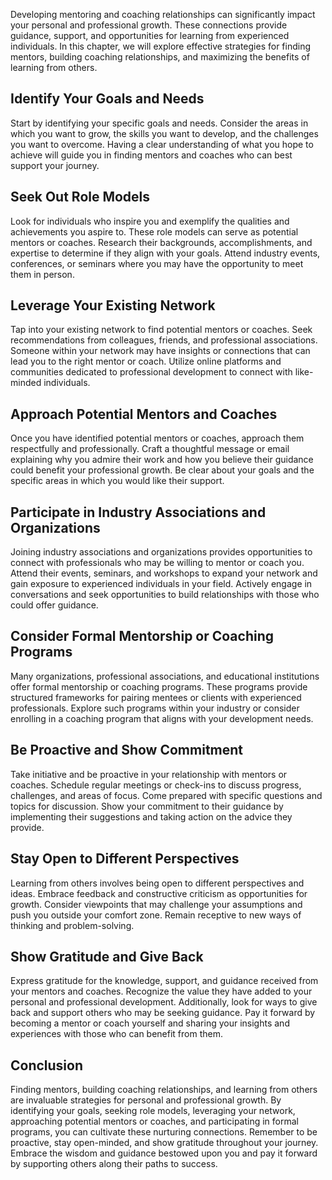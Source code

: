 
Developing mentoring and coaching relationships can significantly impact your personal and professional growth. These connections provide guidance, support, and opportunities for learning from experienced individuals. In this chapter, we will explore effective strategies for finding mentors, building coaching relationships, and maximizing the benefits of learning from others.

## Identify Your Goals and Needs

Start by identifying your specific goals and needs. Consider the areas in which you want to grow, the skills you want to develop, and the challenges you want to overcome. Having a clear understanding of what you hope to achieve will guide you in finding mentors and coaches who can best support your journey.

## Seek Out Role Models

Look for individuals who inspire you and exemplify the qualities and achievements you aspire to. These role models can serve as potential mentors or coaches. Research their backgrounds, accomplishments, and expertise to determine if they align with your goals. Attend industry events, conferences, or seminars where you may have the opportunity to meet them in person.

## Leverage Your Existing Network

Tap into your existing network to find potential mentors or coaches. Seek recommendations from colleagues, friends, and professional associations. Someone within your network may have insights or connections that can lead you to the right mentor or coach. Utilize online platforms and communities dedicated to professional development to connect with like-minded individuals.

## Approach Potential Mentors and Coaches

Once you have identified potential mentors or coaches, approach them respectfully and professionally. Craft a thoughtful message or email explaining why you admire their work and how you believe their guidance could benefit your professional growth. Be clear about your goals and the specific areas in which you would like their support.

## Participate in Industry Associations and Organizations

Joining industry associations and organizations provides opportunities to connect with professionals who may be willing to mentor or coach you. Attend their events, seminars, and workshops to expand your network and gain exposure to experienced individuals in your field. Actively engage in conversations and seek opportunities to build relationships with those who could offer guidance.

## Consider Formal Mentorship or Coaching Programs

Many organizations, professional associations, and educational institutions offer formal mentorship or coaching programs. These programs provide structured frameworks for pairing mentees or clients with experienced professionals. Explore such programs within your industry or consider enrolling in a coaching program that aligns with your development needs.

## Be Proactive and Show Commitment

Take initiative and be proactive in your relationship with mentors or coaches. Schedule regular meetings or check-ins to discuss progress, challenges, and areas of focus. Come prepared with specific questions and topics for discussion. Show your commitment to their guidance by implementing their suggestions and taking action on the advice they provide.

## Stay Open to Different Perspectives

Learning from others involves being open to different perspectives and ideas. Embrace feedback and constructive criticism as opportunities for growth. Consider viewpoints that may challenge your assumptions and push you outside your comfort zone. Remain receptive to new ways of thinking and problem-solving.

## Show Gratitude and Give Back

Express gratitude for the knowledge, support, and guidance received from your mentors and coaches. Recognize the value they have added to your personal and professional development. Additionally, look for ways to give back and support others who may be seeking guidance. Pay it forward by becoming a mentor or coach yourself and sharing your insights and experiences with those who can benefit from them.

## Conclusion

Finding mentors, building coaching relationships, and learning from others are invaluable strategies for personal and professional growth. By identifying your goals, seeking role models, leveraging your network, approaching potential mentors or coaches, and participating in formal programs, you can cultivate these nurturing connections. Remember to be proactive, stay open-minded, and show gratitude throughout your journey. Embrace the wisdom and guidance bestowed upon you and pay it forward by supporting others along their paths to success.
